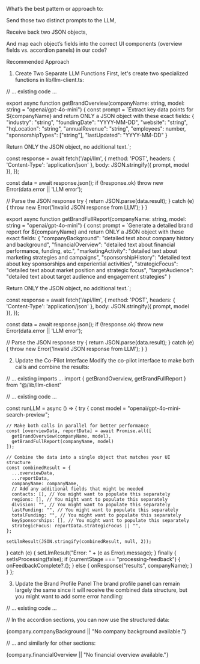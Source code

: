 
What’s the best pattern or approach to:

Send those two distinct prompts to the LLM,

Receive back two JSON objects,

And map each object’s fields into the correct UI components (overview fields vs. accordion panels) in our code?

Recommended Approach
1. Create Two Separate LLM Functions
First, let's create two specialized functions in lib/llm-client.ts:

// ... existing code ...

export async function getBrandOverview(companyName: string, model: string = "openai/gpt-4o-mini") {
  const prompt = `Extract key data points for ${companyName} and return ONLY a JSON object with these exact fields:
  {
    "industry": "string",
    "foundingDate": "YYYY-MM-DD",
    "website": "string", 
    "hqLocation": "string",
    "annualRevenue": "string",
    "employees": number,
    "sponsorshipTypes": ["string"],
    "lastUpdated": "YYYY-MM-DD"
  }
  
  Return ONLY the JSON object, no additional text.`;

  const response = await fetch('/api/llm', {
    method: 'POST',
    headers: { 'Content-Type': 'application/json' },
    body: JSON.stringify({ prompt, model }),
  });
  
  const data = await response.json();
  if (!response.ok) throw new Error(data.error || 'LLM error');
  
  // Parse the JSON response
  try {
    return JSON.parse(data.result);
  } catch (e) {
    throw new Error('Invalid JSON response from LLM');
  }
}

export async function getBrandFullReport(companyName: string, model: string = "openai/gpt-4o-mini") {
  const prompt = `Generate a detailed brand report for ${companyName} and return ONLY a JSON object with these exact fields:
  {
    "companyBackground": "detailed text about company history and background",
    "financialOverview": "detailed text about financial performance, funding, etc.",
    "marketingActivity": "detailed text about marketing strategies and campaigns", 
    "sponsorshipHistory": "detailed text about key sponsorships and experiential activities",
    "strategicFocus": "detailed text about market position and strategic focus",
    "targetAudience": "detailed text about target audience and engagement strategies"
  }
  
  Return ONLY the JSON object, no additional text.`;

  const response = await fetch('/api/llm', {
    method: 'POST',
    headers: { 'Content-Type': 'application/json' },
    body: JSON.stringify({ prompt, model }),
  });
  
  const data = await response.json();
  if (!response.ok) throw new Error(data.error || 'LLM error');
  
  // Parse the JSON response
  try {
    return JSON.parse(data.result);
  } catch (e) {
    throw new Error('Invalid JSON response from LLM');
  }
}

2. Update the Co-Pilot Interface
Modify the co-pilot interface to make both calls and combine the results:

// ... existing imports ...
import { getBrandOverview, getBrandFullReport } from "@/lib/llm-client"

// ... existing code ...

const runLLM = async () => {
  try {
    const model = "openai/gpt-4o-mini-search-preview";
    
    // Make both calls in parallel for better performance
    const [overviewData, reportData] = await Promise.all([
      getBrandOverview(companyName, model),
      getBrandFullReport(companyName, model)
    ]);
    
    // Combine the data into a single object that matches your UI structure
    const combinedResult = {
      ...overviewData,
      ...reportData,
      companyName: companyName,
      // Add any additional fields that might be needed
      contacts: [], // You might want to populate this separately
      regions: [], // You might want to populate this separately
      division: "", // You might want to populate this separately
      lastFunding: "", // You might want to populate this separately
      totalFunding: "", // You might want to populate this separately
      keySponsorships: [], // You might want to populate this separately
      strategicFocus: reportData.strategicFocus || "",
    };
    
    setLlmResult(JSON.stringify(combinedResult, null, 2));
  } catch (e) {
    setLlmResult("Error: " + (e as Error).message);
  } finally {
    setIsProcessing(false);
    if (currentStage === "processing-feedback") {
      onFeedbackComplete?.();
    } else {
      onResponse("results", companyName);
    }
  }
};

3. Update the Brand Profile Panel
The brand profile panel can remain largely the same since it will receive the combined data structure, but you might want to add some error handling:

// ... existing code ...

// In the accordion sections, you can now use the structured data:
<AccordionContent>
  <p className="text-sm text-muted-foreground">
    {company.companyBackground || "No company background available."}
  </p>
</AccordionContent>

// ... and similarly for other sections:
<AccordionContent>
  <p className="text-sm text-muted-foreground">
    {company.financialOverview || "No financial overview available."}
  </p>
</AccordionContent>